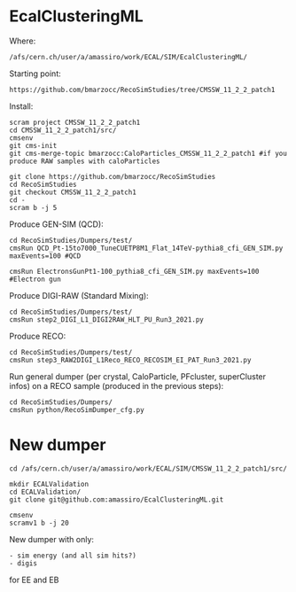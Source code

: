 # EcalClusteringML

Where:

    /afs/cern.ch/user/a/amassiro/work/ECAL/SIM/EcalClusteringML/
    
Starting point:

    https://github.com/bmarzocc/RecoSimStudies/tree/CMSSW_11_2_2_patch1

    
Install:

    scram project CMSSW_11_2_2_patch1
    cd CMSSW_11_2_2_patch1/src/
    cmsenv
    git cms-init
    git cms-merge-topic bmarzocc:CaloParticles_CMSSW_11_2_2_patch1 #if you produce RAW samples with caloParticles
    
    git clone https://github.com/bmarzocc/RecoSimStudies
    cd RecoSimStudies
    git checkout CMSSW_11_2_2_patch1
    cd -
    scram b -j 5
    
    
Produce GEN-SIM (QCD):

    cd RecoSimStudies/Dumpers/test/
    cmsRun QCD_Pt-15to7000_TuneCUETP8M1_Flat_14TeV-pythia8_cfi_GEN_SIM.py maxEvents=100 #QCD
    
    cmsRun ElectronsGunPt1-100_pythia8_cfi_GEN_SIM.py maxEvents=100 #Electron gun
    
    
Produce DIGI-RAW (Standard Mixing):

    cd RecoSimStudies/Dumpers/test/
    cmsRun step2_DIGI_L1_DIGI2RAW_HLT_PU_Run3_2021.py

Produce RECO:

    cd RecoSimStudies/Dumpers/test/
    cmsRun step3_RAW2DIGI_L1Reco_RECO_RECOSIM_EI_PAT_Run3_2021.py

Run general dumper (per crystal, CaloParticle, PFcluster, superCluster infos) on a RECO sample (produced in the previous steps):

    cd RecoSimStudies/Dumpers/
    cmsRun python/RecoSimDumper_cfg.py
    
    
New dumper
====
    
    cd /afs/cern.ch/user/a/amassiro/work/ECAL/SIM/CMSSW_11_2_2_patch1/src/
    
    mkdir ECALValidation
    cd ECALValidation/
    git clone git@github.com:amassiro/EcalClusteringML.git
    
    cmsenv
    scramv1 b -j 20
    
    
New dumper with only:

    - sim energy (and all sim hits?)
    - digis

for EE and EB
    
    
    
    
    
    
    
    
